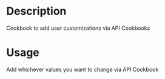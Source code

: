 Description
=================
Cookbook to add user customizations via API Cookbooks

Usage
=================
Add whichever values you want to change via API Cookbook

